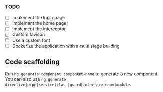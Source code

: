 ### TODO

- [ ] Implement the login page
- [ ] Implement the home page
- [ ] Implement the interceptor
- [ ] Custom favicon
- [ ] Use a custom font
- [ ] Dockerize the application with a multi stage building

## Code scaffolding

Run `ng generate component component-name` to generate a new component. You can also use `ng generate directive|pipe|service|class|guard|interface|enum|module`.
